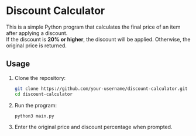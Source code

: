 # Discount Calculator

This is a simple Python program that calculates the final price of an item after applying a discount.  
If the discount is **20% or higher**, the discount will be applied. Otherwise, the original price is returned.

## Usage

1. Clone the repository:
   ```bash
   git clone https://github.com/your-username/discount-calculator.git
   cd discount-calculator

2. Run the program:
   ```bash
   python3 main.py

3. Enter the original price and discount percentage when prompted.

